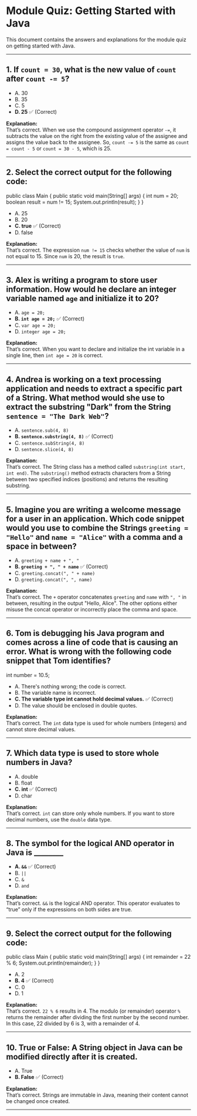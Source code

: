 # Module Quiz: Getting Started with Java

This document contains the answers and explanations for the module quiz on getting started with Java.

---

## 1. If `count = 30`, what is the new value of `count` after `count -= 5`?

- A. 30  
- B. 35  
- C. 5  
- **D. 25** ✅ (Correct)

**Explanation:**  
That’s correct. When we use the compound assignment operator `-=`, it subtracts the value on the right from the existing value of the assignee and assigns the value back to the assignee. So, `count -= 5` is the same as `count = count - 5` or `count = 30 - 5`, which is 25.

---

## 2. Select the correct output for the following code:

public class Main {
public static void main(String[] args) {
int num = 20;
boolean result = num != 15;
System.out.println(result);
}
}


- A. 25  
- B. 20  
- **C. true** ✅ (Correct)  
- D. false

**Explanation:**  
That’s correct. The expression `num != 15` checks whether the value of `num` is not equal to 15. Since `num` is 20, the result is `true`.

---

## 3. Alex is writing a program to store user information. How would he declare an integer variable named `age` and initialize it to 20?

- A. `age = 20;`  
- **B. `int age = 20;`** ✅ (Correct)  
- C. `var age = 20;`  
- D. `integer age = 20;`

**Explanation:**  
That’s correct. When you want to declare and initialize the int variable in a single line, then `int age = 20` is correct.

---

## 4. Andrea is working on a text processing application and needs to extract a specific part of a String. What method would she use to extract the substring "Dark" from the String `sentence = "The Dark Web"`?

- A. `sentence.sub(4, 8)`  
- **B. `sentence.substring(4, 8)`** ✅ (Correct)  
- C. `sentence.subString(4, 8)`  
- D. `sentence.slice(4, 8)`

**Explanation:**  
That’s correct. The String class has a method called `substring(int start, int end)`. The `substring()` method extracts characters from a String between two specified indices (positions) and returns the resulting substring.

---

## 5. Imagine you are writing a welcome message for a user in an application. Which code snippet would you use to combine the Strings `greeting = "Hello"` and `name = "Alice"` with a comma and a space in between?

- A. `greeting + name + ", "`  
- **B. `greeting + ", " + name`** ✅ (Correct)  
- C. `greeting.concat(", " + name)`  
- D. `greeting.concat(", ", name)`

**Explanation:**  
That’s correct. The `+` operator concatenates `greeting` and `name` with `", "` in between, resulting in the output "Hello, Alice". The other options either misuse the concat operator or incorrectly place the comma and space.

---

## 6. Tom is debugging his Java program and comes across a line of code that is causing an error. What is wrong with the following code snippet that Tom identifies?

int number = 10.5;


- A. There's nothing wrong; the code is correct.  
- B. The variable name is incorrect.  
- **C. The variable type int cannot hold decimal values.** ✅ (Correct)  
- D. The value should be enclosed in double quotes.

**Explanation:**  
That’s correct. The `int` data type is used for whole numbers (integers) and cannot store decimal values.

---

## 7. Which data type is used to store whole numbers in Java?

- A. double  
- B. float  
- **C. int** ✅ (Correct)  
- D. char

**Explanation:**  
That’s correct. `int` can store only whole numbers. If you want to store decimal numbers, use the `double` data type.

---

## 8. The symbol for the logical AND operator in Java is ________

- **A. `&&`** ✅ (Correct)  
- B. `||`  
- C. `&`  
- D. `and`

**Explanation:**  
That’s correct. `&&` is the logical AND operator. This operator evaluates to “true” only if the expressions on both sides are true.

---

## 9. Select the correct output for the following code:

public class Main {
public static void main(String[] args) {
int remainder = 22 % 6;
System.out.println(remainder);
}
}


- A. 2  
- **B. 4** ✅ (Correct)  
- C. 0  
- D. 1

**Explanation:**  
That’s correct. `22 % 6` results in 4. The modulo (or remainder) operator `%` returns the remainder after dividing the first number by the second number. In this case, 22 divided by 6 is 3, with a remainder of 4.

---

## 10. True or False: A String object in Java can be modified directly after it is created.

- A. True  
- **B. False** ✅ (Correct)

**Explanation:**  
That’s correct. Strings are immutable in Java, meaning their content cannot be changed once created.

---
